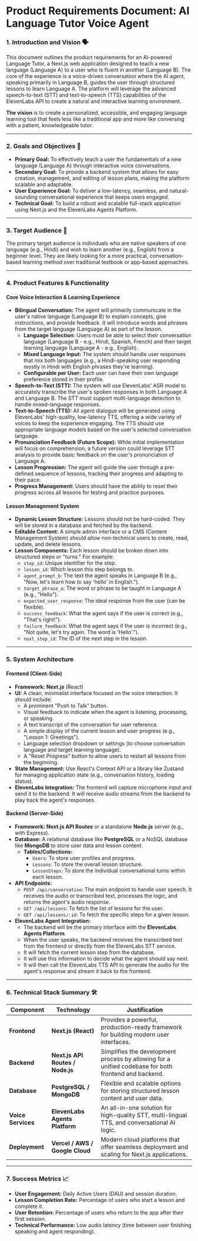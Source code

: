 # Product Requirements Document: AI Language Tutor Voice Agent

### 1. Introduction and Vision 🗣️

This document outlines the product requirements for an AI-powered Language Tutor, a Next.js web application designed to teach a new language (Language A) to a user who is fluent in another (Language B). The core of the experience is a voice-driven conversation where the AI agent, speaking primarily in Language B, guides the user through structured lessons to learn Language A. The platform will leverage the advanced speech-to-text (STT) and text-to-speech (TTS) capabilities of the ElevenLabs API to create a natural and interactive learning environment.

**The vision** is to create a personalized, accessible, and engaging language learning tool that feels less like a traditional app and more like conversing with a patient, knowledgeable tutor.

---

### 2. Goals and Objectives 🎯

* **Primary Goal:** To effectively teach a user the fundamentals of a new language (Language A) through interactive voice conversations.
* **Secondary Goal:** To provide a backend system that allows for easy creation, management, and editing of lesson plans, making the platform scalable and adaptable.
* **User Experience Goal:** To deliver a low-latency, seamless, and natural-sounding conversational experience that keeps users engaged.
* **Technical Goal:** To build a robust and scalable full-stack application using Next.js and the ElevenLabs Agents Platform.

---

### 3. Target Audience 👥

The primary target audience is individuals who are native speakers of one language (e.g., Hindi) and wish to learn another (e.g., English) from a beginner level. They are likely looking for a more practical, conversation-based learning method over traditional textbook or app-based approaches.

---

### 4. Product Features & Functionality

#### **Core Voice Interaction & Learning Experience**

* **Bilingual Conversation:** The agent will primarily communicate in the user's native language (Language B) to explain concepts, give instructions, and provide feedback. It will introduce words and phrases from the target language (Language A) as part of the lesson.
  * **Language Selection:** Users must be able to select their conversation language (Language B - e.g., Hindi, Spanish, French) and their target learning language (Language A - e.g., English).
  * **Mixed Language Input:** The system should handle user responses that mix both languages (e.g., a Hindi-speaking user responding mostly in Hindi with English phrases they're learning).
  * **Configurable per User:** Each user can have their own language preference stored in their profile.
* **Speech-to-Text (STT):** The system will use ElevenLabs' ASR model to accurately transcribe the user's spoken responses in both Language A and Language B. The STT must support multi-language detection to handle mixed-language responses.
* **Text-to-Speech (TTS):** All agent dialogue will be generated using ElevenLabs' high-quality, low-latency TTS, offering a wide variety of voices to keep the experience engaging. The TTS should use appropriate language models based on the user's selected conversation language.
* **Pronunciation Feedback (Future Scope):** While initial implementation will focus on comprehension, a future version could leverage STT analysis to provide basic feedback on the user's pronunciation of Language A.
* **Lesson Progression:** The agent will guide the user through a pre-defined sequence of lessons, tracking their progress and adapting to their pace.
* **Progress Management:** Users should have the ability to reset their progress across all lessons for testing and practice purposes.

#### **Lesson Management System**

* **Dynamic Lesson Structure:** Lessons should not be hard-coded. They will be stored in a database and fetched by the backend.
* **Editable Content:** A simple admin interface or a CMS (Content Management System) should allow non-technical users to create, read, update, and delete lessons.
* **Lesson Components:** Each lesson should be broken down into structured steps or "turns." For example:
    * `step_id`: Unique identifier for the step.
    * `lesson_id`: Which lesson this step belongs to.
    * `agent_prompt_b`: The text the agent speaks in Language B (e.g., "Now, let's learn how to say 'hello' in English.").
    * `target_phrase_a`: The word or phrase to be taught in Language A (e.g., "Hello").
    * `expected_user_response`: The ideal response from the user (can be flexible).
    * `success_feedback`: What the agent says if the user is correct (e.g., "That's right!").
    * `failure_feedback`: What the agent says if the user is incorrect (e.g., "Not quite, let's try again. The word is 'Hello'.").
    * `next_step_id`: The ID of the next step in the lesson.

---

### 5. System Architecture

#### **Frontend (Client-Side)**

* **Framework:** **Next.js** (React)
* **UI:** A clean, minimalist interface focused on the voice interaction. It should include:
    * A prominent "Push to Talk" button.
    * Visual feedback to indicate when the agent is listening, processing, or speaking.
    * A text transcript of the conversation for user reference.
    * A simple display of the current lesson and user progress (e.g., "Lesson 1: Greetings").
    * Language selection dropdown or settings (to choose conversation language and target learning language).
    * A "Reset Progress" button to allow users to restart all lessons from the beginning.
* **State Management:** Use React's Context API or a library like Zustand for managing application state (e.g., conversation history, loading status).
* **ElevenLabs Integration:** The frontend will capture microphone input and send it to the backend. It will receive audio streams from the backend to play back the agent's responses.

#### **Backend (Server-Side)**

* **Framework:** **Next.js API Routes** or a standalone **Node.js** server (e.g., with Express).
* **Database:** A relational database like **PostgreSQL** or a NoSQL database like **MongoDB** to store user data and lesson content.
    * **Tables/Collections:**
        * `Users`: To store user profiles and progress.
        * `Lessons`: To store the overall lesson structure.
        * `LessonSteps`: To store the individual conversational turns within each lesson.
* **API Endpoints:**
    * `POST /api/conversation`: The main endpoint to handle user speech. It receives the audio or transcribed text, processes the logic, and returns the agent's audio response.
    * `GET /api/lessons`: To fetch the list of lessons for the user.
    * `GET /api/lessons/:id`: To fetch the specific steps for a given lesson.
* **ElevenLabs Agent Integration:**
    * The backend will be the primary interface with the **ElevenLabs Agents Platform**.
    * When the user speaks, the backend receives the transcribed text from the frontend or directly from the ElevenLabs STT service.
    * It will fetch the current lesson step from the database.
    * It will use this information to decide what the agent should say next.
    * It will then call the ElevenLabs TTS API to generate the audio for the agent's response and stream it back to the frontend.

---

### 6. Technical Stack Summary 🛠️

| Component           | Technology                               | Justification                                                                                                 |
| ------------------- | ---------------------------------------- | ------------------------------------------------------------------------------------------------------------- |
| **Frontend** | **Next.js (React)** | Provides a powerful, production-ready framework for building modern user interfaces.                          |
| **Backend** | **Next.js API Routes / Node.js** | Simplifies the development process by allowing for a unified codebase for both frontend and backend.            |
| **Database** | **PostgreSQL / MongoDB** | Flexible and scalable options for storing structured lesson content and user data.                            |
| **Voice Services** | **ElevenLabs Agents Platform** | An all-in-one solution for high-quality STT, multi-lingual TTS, and conversational AI logic.                  |
| **Deployment** | **Vercel / AWS / Google Cloud** | Modern cloud platforms that offer seamless deployment and scaling for Next.js applications.                   |

---

### 7. Success Metrics 📈

* **User Engagement:** Daily Active Users (DAU) and session duration.
* **Lesson Completion Rate:** Percentage of users who start a lesson and complete it.
* **User Retention:** Percentage of users who return to the app after their first session.
* **Technical Performance:** Low audio latency (time between user finishing speaking and agent responding).
